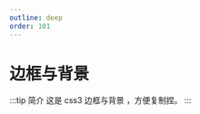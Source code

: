 ```yaml
---
outline: deep
order: 101
---
```


# 边框与背景

<ArticleMetadata />

:::tip 简介
这是 css3 边框与背景 ，方便复制捏。
:::

<LastUpdated time="2024/11/1 12:00:00"/>
